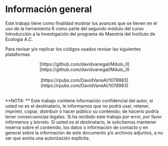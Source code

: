 # Información general

Este trabajo tiene como finalidad mostrar los avances que se tienen en el uso de la herramienta R como parte del segundo módulo del curso Introducción a la Investigación del programa de Maestría del Instituto de Ecología A.C.

Para revisar y/o replicar los códigos usados revisar las siguientes plataformas 

<center>
[https://github.com/davidvanegal/Mdulo_II](https://github.com/davidvanegal/Mdulo_II)
</center><br>

<center>
[https://rpubs.com/DavidVaneAl/1078983](https://rpubs.com/DavidVaneAl/1078983)
</center><br>

**NOTA: ** Este trabajo contiene información confidencial del autor, si usted no es el destinatario, le informamos que no podrá usar, retener, imprimir, copiar, distribuir o hacer público su contenido; de hacerlo podría tener consecuencias legales. Si ha recibido este trabajo por error, por favor infórmenos y bórrelo. Si usted es el destinatario, le solicitamos mantener reserva sobre el contenido, los datos o información de contacto y en general sobre la información de este documento y/o archivos adjuntos, a no ser que exista una autorización explícita.

